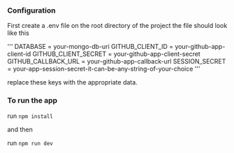 ### Configuration

First create a .env file on the root directory of the project the file should look like this

'''
DATABASE = your-mongo-db-uri
GITHUB_CLIENT_ID = your-github-app-client-id
GITHUB_CLIENT_SECRET = your-github-app-client-secret
GITHUB_CALLBACK_URL = your-github-app-callback-url
SESSION_SECRET = your-app-session-secret-it-can-be-any-string-of-your-choice
'''

replace these keys with the appropriate data.

### To run the app

run
`npm install`

and then 

run `npm run dev`

